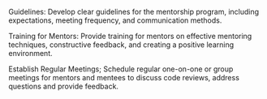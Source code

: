 Guidelines: Develop clear guidelines for the mentorship program, including expectations, meeting frequency, and communication methods.

Training for Mentors: Provide training for mentors on effective mentoring techniques, constructive feedback, and creating a positive learning environment.

Establish Regular Meetings; Schedule regular one-on-one or group meetings for mentors and mentees to discuss code reviews, address questions and provide feedback.
